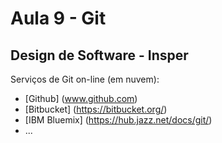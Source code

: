 # Aula 9 - Git
## Design de Software - Insper

Serviços de Git on-line (em nuvem):

* [Github] (www.github.com)
* [Bitbucket] (https://bitbucket.org/)
* [IBM Bluemix] (https://hub.jazz.net/docs/git/)
* ...